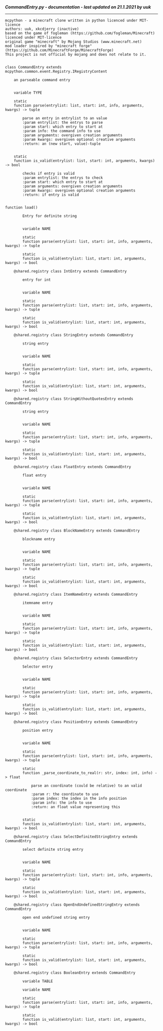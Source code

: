 ***CommandEntry.py - documentation - last updated on 21.1.2021 by uuk***
___

    mcpython - a minecraft clone written in python licenced under MIT-licence
    authors: uuk, xkcdjerry (inactive)
    based on the game of fogleman (https://github.com/fogleman/Minecraft) licenced under MIT-licence
    original game "minecraft" by Mojang Studios (www.minecraft.net)
    mod loader inspired by "minecraft forge" (https://github.com/MinecraftForge/MinecraftForge)
    This project is not official by mojang and does not relate to it.


    class CommandEntry extends mcpython.common.event.Registry.IRegistryContent
        
        an parseable command entry


        variable TYPE

        static
        function parse(entrylist: list, start: int, info, arguments, kwargs) -> tuple
            
            parse an entry in entrylist to an value
            :param entrylist: the entrys to parse
            :param start: which entry to start at
            :param info: the command info to use
            :param arguments: overgiven creation arguments
            :param kwargs: overgiven optional creative arguments
            :return: an (new start, value)-tuple


        static
        function is_valid(entrylist: list, start: int, arguments, kwargs) -> bool
            
            checks if entry is valid
            :param entrylist: the entrys to check
            :param start: which entry to start at
            :param arguments: overgiven creation arguments
            :param kwargs: overgiven optional creation arguments
            :return: if entry is valid


    function load()
            
            Entry for definite string


            variable NAME

            static
            function parse(entrylist: list, start: int, info, arguments, kwargs) -> tuple

            static
            function is_valid(entrylist: list, start: int, arguments, kwargs) -> bool

        @shared.registry class IntEntry extends CommandEntry
            
            entry for int


            variable NAME

            static
            function parse(entrylist: list, start: int, info, arguments, kwargs) -> tuple

            static
            function is_valid(entrylist: list, start: int, arguments, kwargs) -> bool

        @shared.registry class StringEntry extends CommandEntry
            
            string entry


            variable NAME

            static
            function parse(entrylist: list, start: int, info, arguments, kwargs) -> tuple

            static
            function is_valid(entrylist: list, start: int, arguments, kwargs) -> bool

        @shared.registry class StringWithoutQuotesEntry extends CommandEntry
            
            string entry


            variable NAME

            static
            function parse(entrylist: list, start: int, info, arguments, kwargs) -> tuple

            static
            function is_valid(entrylist: list, start: int, arguments, kwargs) -> bool

        @shared.registry class FloatEntry extends CommandEntry
            
            float entry


            variable NAME

            static
            function parse(entrylist: list, start: int, info, arguments, kwargs) -> tuple

            static
            function is_valid(entrylist: list, start: int, arguments, kwargs) -> bool

        @shared.registry class BlockNameEntry extends CommandEntry
            
            blockname entry


            variable NAME

            static
            function parse(entrylist: list, start: int, info, arguments, kwargs) -> tuple

            static
            function is_valid(entrylist: list, start: int, arguments, kwargs) -> bool

        @shared.registry class ItemNameEntry extends CommandEntry
            
            itemname entry


            variable NAME

            static
            function parse(entrylist: list, start: int, info, arguments, kwargs) -> tuple

            static
            function is_valid(entrylist: list, start: int, arguments, kwargs) -> bool

        @shared.registry class SelectorEntry extends CommandEntry
            
            Selector entry


            variable NAME

            static
            function parse(entrylist: list, start: int, info, arguments, kwargs) -> tuple

            static
            function is_valid(entrylist: list, start: int, arguments, kwargs) -> bool

        @shared.registry class PositionEntry extends CommandEntry
            
            position entry


            variable NAME

            static
            function parse(entrylist: list, start: int, info, arguments, kwargs) -> tuple

            static
            function _parse_coordinate_to_real(r: str, index: int, info) -> float
                
                parse an coordinate (could be relative) to an valid coordinate
                :param r: the coordinate to use
                :param index: the index in the info position
                :param info: the info to use
                :return: an float value representing this


            static
            function is_valid(entrylist: list, start: int, arguments, kwargs) -> bool

        @shared.registry class SelectDefinitedStringEntry extends CommandEntry
            
            select definite string entry


            variable NAME

            static
            function parse(entrylist: list, start: int, info, arguments, kwargs) -> tuple

            static
            function is_valid(entrylist: list, start: int, arguments, kwargs) -> bool

        @shared.registry class OpenEndUndefinedStringEntry extends CommandEntry
            
            open end undefined string entry


            variable NAME

            static
            function parse(entrylist: list, start: int, info, arguments, kwargs) -> tuple

            static
            function is_valid(entrylist: list, start: int, arguments, kwargs) -> bool

        @shared.registry class BooleanEntry extends CommandEntry

            variable TABLE

            variable NAME

            static
            function parse(entrylist: list, start: int, info, arguments, kwargs) -> tuple

            static
            function is_valid(entrylist: list, start: int, arguments, kwargs) -> bool